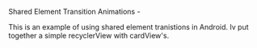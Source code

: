 Shared Element Transition Animations - 

This is an example of using shared element tranistions in Android. Iv put together a simple recyclerView with cardView's.
